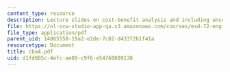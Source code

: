 ```yaml
---
content_type: resource
description: Lecture slides on cost-benefit analysis and including uncertainty.
file: https://ol-ocw-studio-app-qa.s3.amazonaws.com/courses/esd-72-engineering-risk-benefit-analysis-spring-2007/d1fd085c4efcae09c9f6e54760089130_cba4.pdf
file_type: application/pdf
parent_uid: 14865558-19a2-e2de-7c82-d433f2b1f41a
resourcetype: Document
title: cba4.pdf
uid: d1fd085c-4efc-ae09-c9f6-e54760089130
---
```

